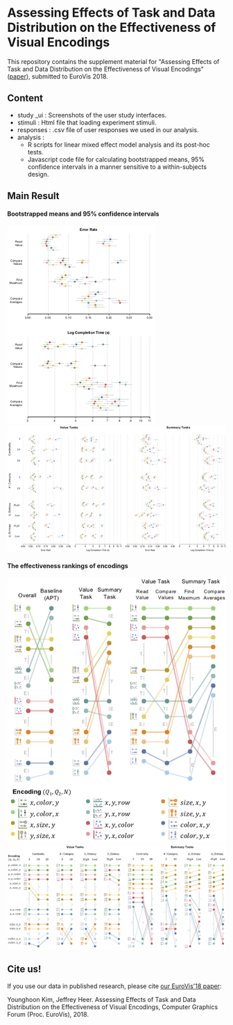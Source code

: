 # Assessing Effects of Task and Data Distribution on the Effectiveness of Visual Encodings

This repository contains the supplement material for "Assessing Effects of Task and Data Distribution on the Effectiveness of Visual Encodings"([paper](http://idl.cs.washington.edu/papers/task-data-effectiveness)), submitted to EuroVis 2018.


## Content
- study _ui : Screenshots of the user study interfaces.
- stimuli : Html file that loading experiment stimuli.
- responses : .csv file of user responses we used in our analysis.
- analysis :
  - R scripts for linear mixed effect model analysis and its post-hoc tests.
  - Javascript code file for calculating bootstrapped means, 95% confidence intervals in a manner sensitive to a within-subjects design.

## Main Result
#### Bootstrapped means and 95% confidence intervals
![Effect_Bootstrap Pt1](https://github.com/uwdata/visual-encoding-effectiveness-data/raw/master/main_effect_bootstrap_pt1.png)
![Effect_Bootstrap Pt2](https://github.com/uwdata/visual-encoding-effectiveness-data/raw/master/main_effect_bootstrap_pt2_wTitle_v2.png)
#### The effectiveness rankings of encodings
![Effectiveness Ranking Pt1](https://github.com/uwdata/visual-encoding-effectiveness-data/raw/master/main_result_pt1_v3.png)
![Effectiveness Ranking Pt2](https://github.com/uwdata/visual-encoding-effectiveness-data/raw/master/main_result_pt2_v3.png)


## Cite us!
If you use our data in published research, please cite [our EuroVis'18 paper](http://idl.cs.washington.edu/papers/task-data-effectiveness/):

Younghoon Kim, Jeffrey Heer. Assessing Effects of Task and Data Distribution on the Effectiveness of Visual Encodings, Computer Graphics Forum (Proc. EuroVis), 2018.
